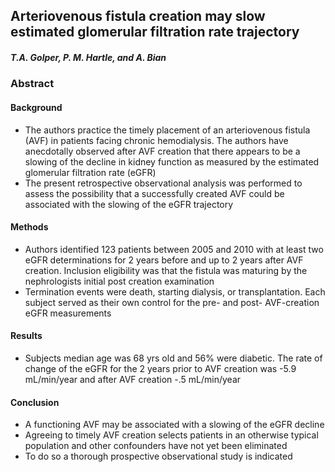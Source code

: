 ## Arteriovenous fistula creation may slow estimated glomerular filtration rate trajectory

##### **T.A. Golper, P. M. Hartle, and A. Bian** 

### Abstract

#### Background
- The authors practice the timely placement of an arteriovenous fistula (AVF) in patients facing chronic hemodialysis.  The authors have anecdotally observed after AVF creation that there appears to be a slowing of the decline in kidney function as measured by the estimated glomerular filtration rate (eGFR)
- The present retrospective observational analysis was performed to assess the possibility that a successfully created AVF could be associated with the slowing of the eGFR trajectory

#### Methods
- Authors identified 123 patients between 2005 and 2010 with at least two eGFR determinations for 2 years before and up to 2 years after AVF creation.  Inclusion eligibility was that the fistula was maturing by the nephrologists initial post creation examination
- Termination events were death, starting dialysis, or transplantation.  Each subject served as their own control for the pre- and post- AVF-creation eGFR measurements

#### Results
- Subjects median age was 68 yrs old and 56% were diabetic.  The rate of change of the eGFR for the 2 years prior to AVF creation was -5.9 mL/min/year and after AVF creation -.5 mL/min/year

#### Conclusion
- A functioning AVF may be associated with a slowing of the eGFR decline
- Agreeing to timely AVF creation selects patients in an otherwise typical population and other confounders have not yet been eliminated
- To do so a thorough prospective observational study is indicated
